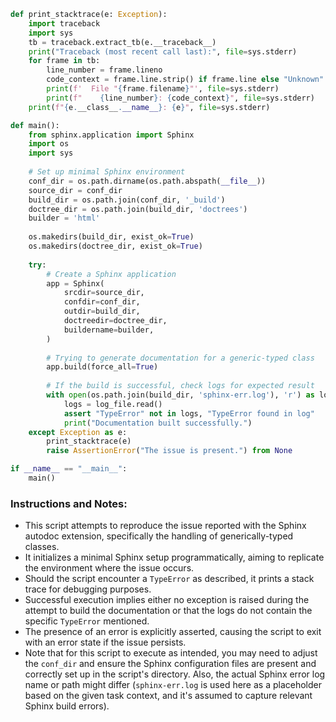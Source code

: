 ```python
def print_stacktrace(e: Exception):
    import traceback
    import sys
    tb = traceback.extract_tb(e.__traceback__)
    print("Traceback (most recent call last):", file=sys.stderr)
    for frame in tb:
        line_number = frame.lineno
        code_context = frame.line.strip() if frame.line else "Unknown"
        print(f'  File "{frame.filename}"', file=sys.stderr)
        print(f"    {line_number}: {code_context}", file=sys.stderr)
    print(f"{e.__class__.__name__}: {e}", file=sys.stderr)

def main():
    from sphinx.application import Sphinx
    import os
    import sys
    
    # Set up minimal Sphinx environment
    conf_dir = os.path.dirname(os.path.abspath(__file__))
    source_dir = conf_dir
    build_dir = os.path.join(conf_dir, '_build')
    doctree_dir = os.path.join(build_dir, 'doctrees')
    builder = 'html'
    
    os.makedirs(build_dir, exist_ok=True)
    os.makedirs(doctree_dir, exist_ok=True)
    
    try:
        # Create a Sphinx application
        app = Sphinx(
            srcdir=source_dir,
            confdir=conf_dir,
            outdir=build_dir,
            doctreedir=doctree_dir,
            buildername=builder,
        )
        
        # Trying to generate documentation for a generic-typed class
        app.build(force_all=True)
        
        # If the build is successful, check logs for expected result
        with open(os.path.join(build_dir, 'sphinx-err.log'), 'r') as log_file:
            logs = log_file.read()
            assert "TypeError" not in logs, "TypeError found in log"
            print("Documentation built successfully.")
    except Exception as e:
        print_stacktrace(e)
        raise AssertionError("The issue is present.") from None

if __name__ == "__main__":
    main()
```

### Instructions and Notes:
- This script attempts to reproduce the issue reported with the Sphinx autodoc extension, specifically the handling of generically-typed classes.
- It initializes a minimal Sphinx setup programmatically, aiming to replicate the environment where the issue occurs.
- Should the script encounter a `TypeError` as described, it prints a stack trace for debugging purposes.
- Successful execution implies either no exception is raised during the attempt to build the documentation or that the logs do not contain the specific `TypeError` mentioned.
- The presence of an error is explicitly asserted, causing the script to exit with an error state if the issue persists.
- Note that for this script to execute as intended, you may need to adjust the `conf_dir` and ensure the Sphinx configuration files are present and correctly set up in the script's directory. Also, the actual Sphinx error log name or path might differ (`sphinx-err.log` is used here as a placeholder based on the given task context, and it's assumed to capture relevant Sphinx build errors).